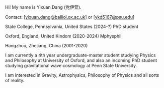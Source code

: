 Hi! My name is Yixuan Dang (党伊萱).

Contact: [yixuan.dang@balliol.ox.ac.uk] or [ykd5167@psu.edu]

State College, Pennsylvania, United States (2024-?) PhD student

Oxford, England, United Kindom (2020-2024) Mphysphil

Hangzhou, Zhejiang, China (2001-2020) 

I am currently a 4th year undergraduate-master student studying Physics and Philosophy at University of Oxford, and also an incoming PhD student studying gravitational wave cosmology at Penn State University.

I am interested in Gravity, Astrophysics, Philosophy of Physics and all sorts of reality. 




